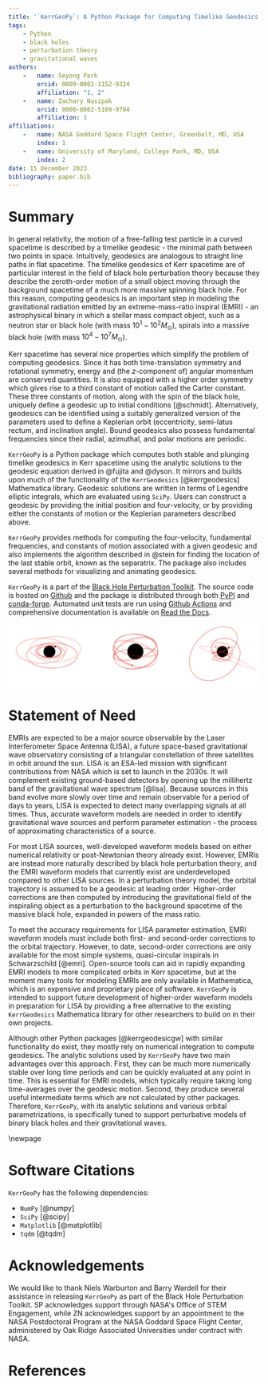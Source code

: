 ```yaml
---
title: '`KerrGeoPy`: A Python Package for Computing Timelike Geodesics in Kerr Spacetime'
tags:
    - Python
    - black holes
    - perturbation theory
    - gravitational waves
authors:
    -   name: Seyong Park
        orcid: 0009-0002-1152-9324
        affiliation: "1, 2"
    -   name: Zachary Nasipak
        orcid: 0000-0002-5109-9704
        affiliation: 1
affiliations:
    -   name: NASA Goddard Space Flight Center, Greenbelt, MD, USA
        index: 1
    -   name: University of Maryland, College Park, MD, USA
        index: 2
date: 15 December 2023
bibliography: paper.bib
---
```


# Summary

In general relativity, the motion of a free-falling test particle in a curved spacetime is 
described by a timelike geodesic - the minimal path between two points in space. 
Intuitively, geodesics are analogous to straight line paths in flat spacetime.
The timelike geodesics of Kerr spacetime are of particular interest in the field of black 
hole perturbation theory because they describe the zeroth-order motion of a small object 
moving through the background spacetime of a much more massive spinning black hole. For this reason, computing
geodesics is an important step in modeling the gravitational radiation emitted by an
extreme-mass-ratio inspiral (EMRI) - an astrophysical binary in which a stellar mass
compact object, such as a neutron star or black hole (with mass $10^1 - 10^2 M_\odot$), 
spirals into a massive black hole (with mass $10^4 - 10^7 M_\odot$).

Kerr spacetime has several nice properties which simplify the problem of computing geodesics. Since 
it has both time-translation symmetry and rotational symmetry, energy and (the $z$-component of) angular momentum
are conserved quantities. It is also equipped with a higher order symmetry which gives rise to a third constant of motion 
called the Carter constant. These three constants of motion, along with the spin of the black hole, uniquely define 
a geodesic up to initial conditions [@schmidt]. Alternatively, geodesics can be identified using a suitably generalized 
version of the parameters used to define a Keplerian orbit (eccentricity, semi-latus rectum, and inclination angle). 
Bound geodesics also possess fundamental frequencies since their radial, azimuthal, and polar motions are periodic.

`KerrGeoPy` is a Python package which computes both stable and plunging timelike geodesics in Kerr spacetime using the 
analytic solutions to the geodesic equation derived in @fujita and 
@dyson. It mirrors and builds upon much of the functionality of the `KerrGeodesics` [@kerrgeodesics] Mathematica library.
Geodesic solutions are written in terms of Legendre elliptic integrals, which are 
evaluated using `SciPy`. Users can construct a geodesic by providing the initial position and
four-velocity, or by providing either the constants of motion or the Keplerian parameters described above. 

`KerrGeoPy` provides methods for computing the four-velocity, fundamental frequencies, 
and constants of motion associated with a given geodesic and also implements the algorithm described 
in @stein for finding the location of the last stable orbit, known as the separatrix. The package also
includes several methods for visualizing and animating geodesics.

`KerrGeoPy` is a part of the [Black Hole Perturbation Toolkit](https://bhptoolkit.org). The source code
is hosted on [Github](https://github.com/BlackHolePerturbationToolkit/KerrGeoPy) and the package is
distributed through both [PyPI](https://pypi.org/project/kerrgeopy/) and [conda-forge](https://anaconda.org/conda-forge/kerrgeopy).
Automated unit tests are run using [Github Actions](https://github.com/BlackHolePerturbationToolkit/KerrGeoPy/actions/workflows/tests.yml) and
comprehensive documentation is available on [Read the Docs](https://kerrgeopy.readthedocs.io/).

![Example of an equatorial (left), spherical (center) and generic (right) orbit computed by `KerrGeoPy`](orbits.png)


# Statement of Need

EMRIs are expected to be a major source observable by the Laser Interferometer Space 
Antenna (LISA), a future space-based gravitational wave observatory consisting of a triangular 
constellation of three satellites in orbit around the sun. LISA is an ESA-led mission 
with significant contributions from NASA which is set to launch in the 2030s. It will
complement existing ground-based detectors by opening up the millihertz band of the 
gravitational wave spectrum [@lisa]. Because sources in this band evolve more slowly over time and remain observable 
for a period of days to years, LISA is expected to detect many overlapping signals at all times. 
Thus, accurate waveform models are needed in order to identify gravitational wave sources and 
perform parameter estimation - the process of approximating characteristics of a source.

For most LISA sources, well-developed waveform models based on either numerical relativity 
or post-Newtonian theory already exist. However, EMRIs are instead more naturally 
described by black hole perturbation theory, and the EMRI waveform models that currently exist 
are underdeveloped compared to other LISA sources. In a perturbation theory model, the orbital trajectory 
is assumed to be a geodesic at leading order. Higher-order corrections are then computed by introducing 
the gravitational field of the inspiraling object as a perturbation to the background spacetime of the 
massive black hole, expanded in powers of the mass ratio.

To meet the accuracy requirements for LISA parameter estimation, EMRI waveform 
models must include both first- and second-order corrections to the orbital trajectory. However, to date, 
second-order corrections are only available for the most simple systems, 
quasi-circular inspirals in Schwarzschild [@emri]. Open-source tools can aid in rapidly expanding EMRI models
to more complicated orbits in Kerr spacetime, but at the moment many tools for modeling EMRIs 
are only available in Mathematica, which is an expensive and proprietary piece of software. `KerrGeoPy` is 
intended to support future development of higher-order waveform models in preparation for
LISA by providing a free alternative to the existing `KerrGeodesics` Mathematica library for other
researchers to build on in their own projects.

Although other Python packages [@kerrgeodesicgw] with similar functionality do exist, they mostly rely on numerical 
integration to compute geodesics. The analytic solutions used by `KerrGeoPy` have two main advantages
over this approach. First, they can be much more numerically stable over long time periods and can be quickly evaluated at
any point in time. This is essential for EMRI models, which typically require taking long time-averages over the geodesic motion. 
Second, they produce several useful intermediate terms which are not calculated by other packages. Therefore,
`KerrGeoPy`, with its analytic solutions and various orbital parametrizations, is specifically tuned to support 
perturbative models of binary black holes and their gravitational waves.

\newpage

# Software Citations

`KerrGeoPy` has the following dependencies:

- `NumPy` [@numpy]
- `SciPy` [@scipy]
- `Matplotlib` [@matplotlib]
- `tqdm` [@tqdm]

# Acknowledgements

We would like to thank Niels Warburton and Barry Wardell for their assistance in releasing 
`KerrGeoPy` as part of the Black Hole Perturbation Toolkit. SP acknowledges support through
NASA's Office of STEM Engagement, while ZN acknowledges support by an appointment 
to the NASA Postdoctoral Program at the NASA Goddard Space Flight Center, administered by Oak Ridge 
Associated Universities under contract with NASA.

# References
